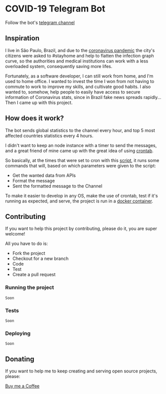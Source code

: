 # COVID-19 Telegram Bot

Follow the bot's [telegram channel](https://t.me/covid19hourly)

## Inspiration

I live in São Paulo, Brazil, and due to the [coronavirus pandemic](https://en.wikipedia.org/wiki/2019%E2%80%9320_coronavirus_pandemic) the city's citizens were asked to #stayhome and help to flatten the infection graph curve, so the authorities and medical institutions can work with a less overloaded system, consequently saving more lifes.

Fortunately, as a software developer, I can still work from home, and I'm used to home office. I wanted to invest the time I won from not having to commute to work to improve my skills, and cultivate good habits. I also wanted to, somehow, help people to easily have access to secure information of Coronavirus stats, since in Brazil fake news spreads rapidly... Then I came up with this project.

## How does it work?

The bot sends global statistics to the channel every hour, and top 5 most affected countries statistics every 4 hours. 

I didn't want to keep an node instance with a timer to send the messages, and a great friend of mine came up with the great idea of using [crontab](https://pt.wikipedia.org/wiki/Crontab).

So basically, at the times that were set to cron with this [script](./scripts/cron-scripts), it runs some commands that will, based on which parameters were given to the script:

- Get the wanted data from APIs
- Format the message
- Sent the formatted message to the Channel

To make it easier to develop in any OS, make the use of crontab, test if it's running as expected, and serve, the project is run in a [docker container](https://www.docker.com/).

## Contributing

If you want to help this project by contributing, please do it, you are super welcome!

All you have to do is:

- Fork the project
- Checkout for a new branch
- Code
- Test
- Create a pull request

### Running the project

`Soon`

### Tests

`Soon`

### Deploying

`Soon`

## Donating

If you want to help me to keep creating and serving open source projects, please:

[Buy me a Coffee](https://ko-fi.com/leoisso)